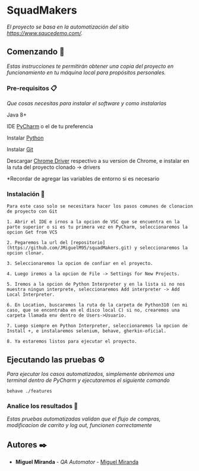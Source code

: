 # SquadMakers

_El proyecto se basa en la automatización del sitio https://www.saucedemo.com/._

## Comenzando 🚀

_Estas instrucciones te permitirán obtener una copia del proyecto en funcionamiento en tu máquina local para propósitos personales._

### Pre-requisitos 📋

_Que cosas necesitas para instalar el software y como instalarlas_


Java 8+

IDE [PyCharm](https://www.jetbrains.com/pycharm/download/#section=windows) o el de tu preferencia

Instalar [Python](https://www.python.org/)

Instalar [Git](https://git-scm.com/)

Descargar [Chrome Driver](https://chromedriver.chromium.org/) respectivo a su version de Chrome, e instalar en la ruta del proyecto clonado -> drivers

*Recordar de agregar las variables de entorno si es necesario



### Instalación 🔧

```
Para este caso solo se necesitara hacer los pasos comunes de clonacion de proyecto con Git

1. Abrir el IDE e irnos a la opcion de VSC que se encuentra en la parte superior o si es tu primera vez en PyCharm, seleccionaremos la opcion Get from VCS

2. Pegaremos la url del [repositorio](https://github.com/JMiguelM95/squadMakers.git) y seleccionaremos la opcion clonar.

3. Seleccionaremos la opcion de confiar en el proyecto.

4. Luego iremos a la opcion de File -> Settings for New Projects.

5. Iremos a la opcion de Python Interpreter y en la lista si no nos muestra ningun interprete, seleccionaremos Add interpreter -> Add Local Interpreter.

6. En Location, buscaremos la ruta de la carpeta de Python310 (en mi caso, que se encontraba en el disco local C) si no, crearemos una carpeta llamada env dentro de Users->Usuario.

7. Luego siempre en Python Interpreter, seleccionaremos la opcion de Install +, e instalaremos selenium, behave, gherkin-oficial.

8. Ya estaremos listos para ejecutar el proyecto.
```

## Ejecutando las pruebas ⚙️

_Para ejecutar los casos automatizados, simplemente abriremos una terminal dentro de PyCharm y ejecutaremos el siguiente comando_

```
behave ./features
```

### Analice los resultados 🔩

_Estas pruebas automatizadas validan que el flujo de compras, modificacion de carrito y log out, funcionen correctamente_

## Autores ✒️

* **Miguel Miranda** - *QA Automator* - [Miguel Miranda](https://www.linkedin.com/in/miguel-miranda-98a157161/)
